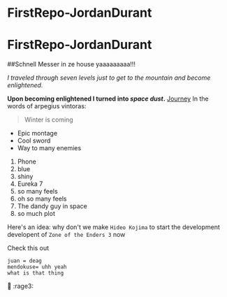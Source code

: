 # FirstRepo-JordanDurant
# FirstRepo-JordanDurant

##Schnell Messer in ze house yaaaaaaaaa!!!

*I traveled through seven levels just to get to the mountain and become enlightened.*

**Upon becoming enlightened I turned into _space_ _dust_.**
[Journey](http://occidentalweekly.com/wp-content/uploads/2015/02/2204681-vlcsnap_2012_05_11_19h58m37s41.png)
In the words of arpegius vintoras:
>Winter is coming

* Epic montage
* Cool sword
* Way to many enemies

1. Phone
  1. blue
  2. shiny
2. Eureka 7
  1. so many feels 
  2. oh so many feels
3. The dandy guy in space
  1. so much plot 

Here's an idea: why don't we make `Hideo Kojima` to start the development developent of `Zone of the Enders 3` now

Check this out

```
juan = deag
mendokuse= uhh yeah
what is that thing
```
:imp: :rage3:

